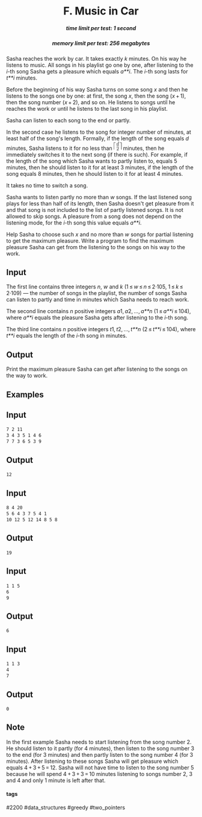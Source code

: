 <h1 style='text-align: center;'> F. Music in Car</h1>

<h5 style='text-align: center;'>time limit per test: 1 second</h5>
<h5 style='text-align: center;'>memory limit per test: 256 megabytes</h5>

Sasha reaches the work by car. It takes exactly *k* minutes. On his way he listens to music. All songs in his playlist go one by one, after listening to the *i*-th song Sasha gets a pleasure which equals *a**i*. The *i*-th song lasts for *t**i* minutes. 

Before the beginning of his way Sasha turns on some song *x* and then he listens to the songs one by one: at first, the song *x*, then the song (*x* + 1), then the song number (*x* + 2), and so on. He listens to songs until he reaches the work or until he listens to the last song in his playlist. 

Sasha can listen to each song to the end or partly.

In the second case he listens to the song for integer number of minutes, at least half of the song's length. Formally, if the length of the song equals *d* minutes, Sasha listens to it for no less than ![](images/1b02a7b3124f1aefddafdd585f9135a37953cdda.png) minutes, then he immediately switches it to the next song (if there is such). For example, if the length of the song which Sasha wants to partly listen to, equals 5 minutes, then he should listen to it for at least 3 minutes, if the length of the song equals 8 minutes, then he should listen to it for at least 4 minutes.

It takes no time to switch a song.

Sasha wants to listen partly no more than *w* songs. If the last listened song plays for less than half of its length, then Sasha doesn't get pleasure from it and that song is not included to the list of partly listened songs. It is not allowed to skip songs. A pleasure from a song does not depend on the listening mode, for the *i*-th song this value equals *a**i*.

Help Sasha to choose such *x* and no more than *w* songs for partial listening to get the maximum pleasure. Write a program to find the maximum pleasure Sasha can get from the listening to the songs on his way to the work.

## Input

The first line contains three integers *n*, *w* and *k* (1 ≤ *w* ≤ *n* ≤ 2·105, 1 ≤ *k* ≤ 2·109) — the number of songs in the playlist, the number of songs Sasha can listen to partly and time in minutes which Sasha needs to reach work. 

The second line contains *n* positive integers *a*1, *a*2, ..., *a**n* (1 ≤ *a**i* ≤ 104), where *a**i* equals the pleasure Sasha gets after listening to the *i*-th song.

The third line contains *n* positive integers *t*1, *t*2, ..., *t**n* (2 ≤ *t**i* ≤ 104), where *t**i* equals the length of the *i*-th song in minutes.

## Output

Print the maximum pleasure Sasha can get after listening to the songs on the way to work. 

## Examples

## Input


```
7 2 11  
3 4 3 5 1 4 6  
7 7 3 6 5 3 9  

```
## Output


```
12  

```
## Input


```
8 4 20  
5 6 4 3 7 5 4 1  
10 12 5 12 14 8 5 8  

```
## Output


```
19  

```
## Input


```
1 1 5  
6  
9  

```
## Output


```
6  

```
## Input


```
1 1 3  
4  
7  

```
## Output


```
0  

```
## Note

In the first example Sasha needs to start listening from the song number 2. He should listen to it partly (for 4 minutes), then listen to the song number 3 to the end (for 3 minutes) and then partly listen to the song number 4 (for 3 minutes). After listening to these songs Sasha will get pleasure which equals 4 + 3 + 5 = 12. Sasha will not have time to listen to the song number 5 because he will spend 4 + 3 + 3 = 10 minutes listening to songs number 2, 3 and 4 and only 1 minute is left after that. 



#### tags 

#2200 #data_structures #greedy #two_pointers 